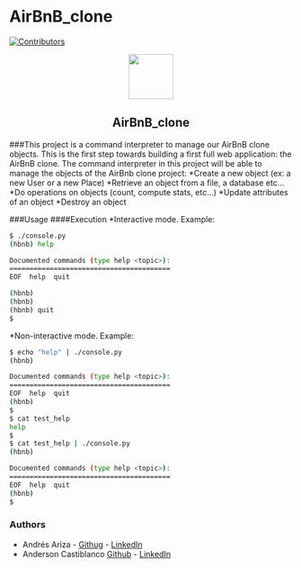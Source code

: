 # AirBnB_clone
[![Contributors][contributors-shield]][contributors-url]

<p align="center">
  <img src="https://holbertonintranet.s3.amazonaws.com/uploads/medias/2018/6/65f4a1dd9c51265f49d0.png?X-Amz-Algorithm=AWS4-HMAC-SHA256&X-Amz-Credential=AKIARDDGGGOUWMNL5ANN%2F20200630%2Fus-east-1%2Fs3%2Faws4_request&X-Amz-Date=20200630T214600Z&X-Amz-Expires=86400&X-Amz-SignedHeaders=host&X-Amz-Signature=f0dd0c35c513387eb1ec0ee3211b8ee3f5c97dbe1f54fbe9e4f99da0f141557e" width="80" height="80">
  <h2 align="center">AirBnB_clone</h2>
</p>

###This project is a command interpreter to manage our AirBnB clone objects.
This is the first step towards building a first full web application: the AirBnB clone.
The command interpreter in this project will be able to manage the objects of the AirBnb clone project:
*Create a new object (ex: a new User or a new Place)
*Retrieve an object from a file, a database etc…
*Do operations on objects (count, compute stats, etc…)
*Update attributes of an object
*Destroy an object

###Usage
####Execution
*Interactive mode. Example:
```sh
$ ./console.py
(hbnb) help

Documented commands (type help <topic>):
========================================
EOF  help  quit

(hbnb) 
(hbnb) 
(hbnb) quit
$
```
*Non-interactive mode. Example:
```sh
$ echo "help" | ./console.py
(hbnb)

Documented commands (type help <topic>):
========================================
EOF  help  quit
(hbnb) 
$
$ cat test_help
help
$
$ cat test_help | ./console.py
(hbnb)

Documented commands (type help <topic>):
========================================
EOF  help  quit
(hbnb) 
$
```
### Authors
* Andrés Ariza - [Githug](https://github.com/afarizap) - [LinkedIn](https://www.linkedin.com/in/arizarocks)
* Anderson Castiblanco [Github](https://github.com/andergcp) - [LinkedIn](https://www.linkedin.com/in/anderson-castiblanco-prieto)

[contributors-shield]: https://img.shields.io/github/contributors/andergcp/AirBnB_clone?style=social&logo=appveyor
[contributors-url]: https://github.com/andergcp/AirBnB_clone/graphs/contributors
